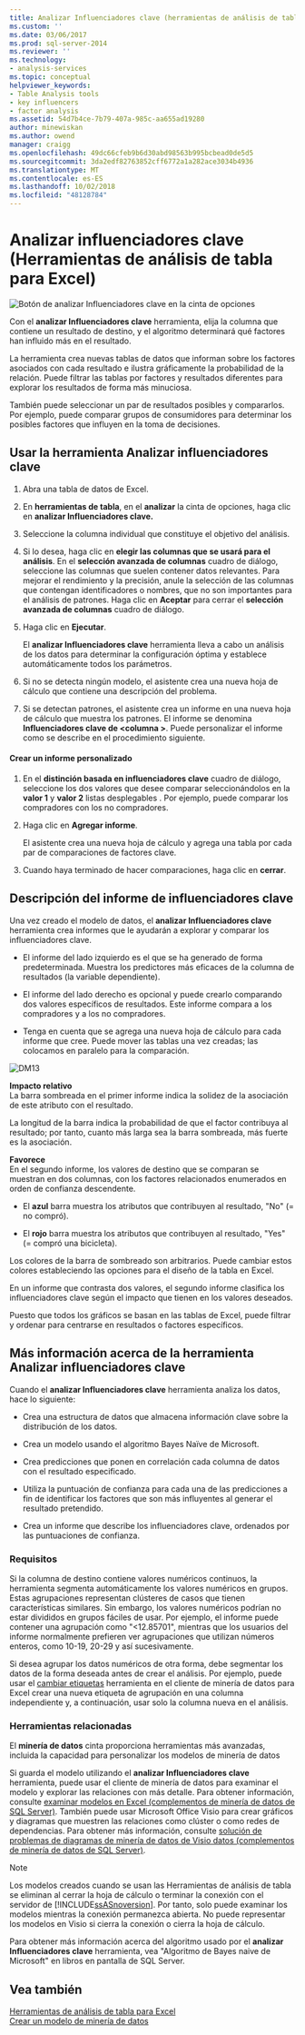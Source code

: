 ```yaml
---
title: Analizar Influenciadores clave (herramientas de análisis de tabla para Excel) | Microsoft Docs
ms.custom: ''
ms.date: 03/06/2017
ms.prod: sql-server-2014
ms.reviewer: ''
ms.technology:
- analysis-services
ms.topic: conceptual
helpviewer_keywords:
- Table Analysis tools
- key influencers
- factor analysis
ms.assetid: 54d7b4ce-7b79-407a-985c-aa655ad19280
author: minewiskan
ms.author: owend
manager: craigg
ms.openlocfilehash: 49dc66cfeb9b6d30abd98563b995bcbead0de5d5
ms.sourcegitcommit: 3da2edf82763852cff6772a1a282ace3034b4936
ms.translationtype: MT
ms.contentlocale: es-ES
ms.lasthandoff: 10/02/2018
ms.locfileid: "48128784"
---
```

# <a name="analyze-key-influencers-table-analysis-tools-for-excel"></a>Analizar influenciadores clave (Herramientas de análisis de tabla para Excel)
  ![Botón de analizar Influenciadores clave en la cinta de opciones](media/tat-aki.gif "botón Analizar Influenciadores clave en la cinta de opciones")  
  
 Con el **analizar Influenciadores clave** herramienta, elija la columna que contiene un resultado de destino, y el algoritmo determinará qué factores han influido más en el resultado.  
  
 La herramienta crea nuevas tablas de datos que informan sobre los factores asociados con cada resultado e ilustra gráficamente la probabilidad de la relación. Puede filtrar las tablas por factores y resultados diferentes para explorar los resultados de forma más minuciosa.  
  
 También puede seleccionar un par de resultados posibles y compararlos. Por ejemplo, puede comparar grupos de consumidores para determinar los posibles factores que influyen en la toma de decisiones.  
  
## <a name="using-the-analyze-key-influencers-tool"></a>Usar la herramienta Analizar influenciadores clave  
  
1.  Abra una tabla de datos de Excel.  
  
2.  En **herramientas de tabla**, en el **analizar** la cinta de opciones, haga clic en **analizar Influenciadores clave.**  
  
3.  Seleccione la columna individual que constituye el objetivo del análisis.  
  
4.  Si lo desea, haga clic en **elegir las columnas que se usará para el análisis**. En el **selección avanzada de columnas** cuadro de diálogo, seleccione las columnas que suelen contener datos relevantes. Para mejorar el rendimiento y la precisión, anule la selección de las columnas que contengan identificadores o nombres, que no son importantes para el análisis de patrones. Haga clic en **Aceptar** para cerrar el **selección avanzada de columnas** cuadro de diálogo.  
  
5.  Haga clic en **Ejecutar**.  
  
     El **analizar Influenciadores clave** herramienta lleva a cabo un análisis de los datos para determinar la configuración óptima y establece automáticamente todos los parámetros.  
  
6.  Si no se detecta ningún modelo, el asistente crea una nueva hoja de cálculo que contiene una descripción del problema.  
  
7.  Si se detectan patrones, el asistente crea un informe en una nueva hoja de cálculo que muestra los patrones. El informe se denomina **Influenciadores clave de \<columna >**. Puede personalizar el informe como se describe en el procedimiento siguiente.  
  
#### <a name="create-a-custom-report"></a>Crear un informe personalizado  
  
1.  En el **distinción basada en influenciadores clave** cuadro de diálogo, seleccione los dos valores que desee comparar seleccionándolos en la **valor 1** y **valor 2** listas desplegables . Por ejemplo, puede comparar los compradores con los no compradores.  
  
2.  Haga clic en **Agregar informe**.  
  
     El asistente crea una nueva hoja de cálculo y agrega una tabla por cada par de comparaciones de factores clave.  
  
3.  Cuando haya terminado de hacer comparaciones, haga clic en **cerrar**.  
  
## <a name="understanding-the-key-influencers-report"></a>Descripción del informe de influenciadores clave  
 Una vez creado el modelo de datos, el **analizar Influenciadores clave** herramienta crea informes que le ayudarán a explorar y comparar los influenciadores clave.  
  
-   El informe del lado izquierdo es el que se ha generado de forma predeterminada. Muestra los predictores más eficaces de la columna de resultados (la variable dependiente).  
  
-   El informe del lado derecho es opcional y puede crearlo comparando dos valores específicos de resultados. Este informe compara a los compradores y a los no compradores.  
  
-   Tenga en cuenta que se agrega una nueva hoja de cálculo para cada informe que cree. Puede mover las tablas una vez creadas; las colocamos en paralelo para la comparación.  
  
 ![DM13](media/dm13-tat-aki-report.gif "DM13")  
  
 **Impacto relativo**  
 La barra sombreada en el primer informe indica la solidez de la asociación de este atributo con el resultado.  
  
 La longitud de la barra indica la probabilidad de que el factor contribuya al resultado; por tanto, cuanto más larga sea la barra sombreada, más fuerte es la asociación.  
  
 **Favorece**  
 En el segundo informe, los valores de destino que se comparan se muestran en dos columnas, con los factores relacionados enumerados en orden de confianza descendente.  
  
-   El **azul** barra muestra los atributos que contribuyen al resultado, "No" (= no compró).  
  
-   El **rojo** barra muestra los atributos que contribuyen al resultado, "Yes" (= compró una bicicleta).  
  
 Los colores de la barra de sombreado son arbitrarios. Puede cambiar estos colores estableciendo las opciones para el diseño de la tabla en Excel.  
  
 En un informe que contrasta dos valores, el segundo informe clasifica los influenciadores clave según el impacto que tienen en los valores deseados.  
  
 Puesto que todos los gráficos se basan en las tablas de Excel, puede filtrar y ordenar para centrarse en resultados o factores específicos.  
  
## <a name="more-about-the-analyze-key-influencers-tool"></a>Más información acerca de la herramienta Analizar influenciadores clave  
 Cuando el **analizar Influenciadores clave** herramienta analiza los datos, hace lo siguiente:  
  
-   Crea una estructura de datos que almacena información clave sobre la distribución de los datos.  
  
-   Crea un modelo usando el algoritmo Bayes Naïve de Microsoft.  
  
-   Crea predicciones que ponen en correlación cada columna de datos con el resultado especificado.  
  
-   Utiliza la puntuación de confianza para cada una de las predicciones a fin de identificar los factores que son más influyentes al generar el resultado pretendido.  
  
-   Crea un informe que describe los influenciadores clave, ordenados por las puntuaciones de confianza.  
  
### <a name="requirements"></a>Requisitos  
 Si la columna de destino contiene valores numéricos continuos, la herramienta segmenta automáticamente los valores numéricos en grupos. Estas agrupaciones representan clústeres de casos que tienen características similares. Sin embargo, los valores numéricos podrían no estar divididos en grupos fáciles de usar. Por ejemplo, el informe puede contener una agrupación como "\<12.85701", mientras que los usuarios del informe normalmente prefieren ver agrupaciones que utilizan números enteros, como 10-19, 20-29 y así sucesivamente.  
  
 Si desea agrupar los datos numéricos de otra forma, debe segmentar los datos de la forma deseada antes de crear el análisis. Por ejemplo, puede usar el [cambiar etiquetas](relabel-sql-server-data-mining-add-ins.md) herramienta en el cliente de minería de datos para Excel crear una nueva etiqueta de agrupación en una columna independiente y, a continuación, usar solo la columna nueva en el análisis.  
  
### <a name="related-tools"></a>Herramientas relacionadas  
 El **minería de datos** cinta proporciona herramientas más avanzadas, incluida la capacidad para personalizar los modelos de minería de datos  
  
 Si guarda el modelo utilizando el **analizar Influenciadores clave** herramienta, puede usar el cliente de minería de datos para examinar el modelo y explorar las relaciones con más detalle. Para obtener información, consulte [examinar modelos en Excel &#40;complementos de minería de datos de SQL Server&#41;](browsing-models-in-excel-sql-server-data-mining-add-ins.md). También puede usar Microsoft Office Visio para crear gráficos y diagramas que muestren las relaciones como clúster o como redes de dependencias. Para obtener más información, consulte [solución de problemas de diagramas de minería de datos de Visio datos &#40;complementos de minería de datos de SQL Server&#41;](troubleshooting-visio-data-mining-diagrams-sql-server-data-mining-add-ins.md).  
  
> [!NOTE]  
>  Los modelos creados cuando se usan las Herramientas de análisis de tabla se eliminan al cerrar la hoja de cálculo o terminar la conexión con el servidor de [!INCLUDE[ssASnoversion](../includes/ssasnoversion-md.md)]. Por tanto, solo puede examinar los modelos mientras la conexión permanezca abierta. No puede representar los modelos en Visio si cierra la conexión o cierra la hoja de cálculo.  
  
 Para obtener más información acerca del algoritmo usado por el **analizar Influenciadores clave** herramienta, vea "Algoritmo de Bayes naive de Microsoft" en libros en pantalla de SQL Server.  
  
## <a name="see-also"></a>Vea también  
 [Herramientas de análisis de tabla para Excel](table-analysis-tools-for-excel.md)   
 [Crear un modelo de minería de datos](creating-a-data-mining-model.md)  
  
  
